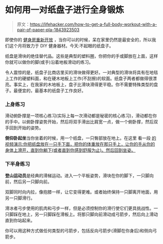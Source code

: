# 如何用一对纸盘子进行全身锻炼

> 原文：<https://lifehacker.com/how-to-get-a-full-body-workout-with-a-pair-of-paper-pla-1843923503>

即使你的 [健身房重新开放](https://vitals.lifehacker.com/how-to-stay-safe-when-you-go-back-to-the-gym-1843568135) ，当你可以的时候，呆在家里仍然是最安全的，所以我们这个月将致力于 DIY 健身器材。今天:不起眼的纸盘子。



纸盘是滑块的绝佳替代品。这些是典型的塑料圈，你把你的手或脚放在上面，这样你就可以做你的脚(或手)沿着地板滑动的练习。

令人震惊的是，纸盘子比商店里买的滑块做得更好。一对典型的滑块将具有在地毯上工作的硬塑料面，和在硬木地板上工作(不刮擦)的软面。纸盘子两者都做得很漂亮。事实上，在我家的木地板上，盘子比滑块滑得更平稳。你不需要特殊类型的盘子。最便宜的，最基本的纸盘子工作良好。

### 上身练习

滑动俯卧撑是一项核心练习(实际上每一次滑动都是秘密的核心练习)，滑动都在你的手中。以俯卧撑姿势开始，然后将双手滑出比肩宽一点，做一个俯卧撑，然后双手回到开始的姿势。

**侧仰卧起坐**当你坐着的时候，用一个纸盘，一只臀部放在地上。在这里 看一段 [的视频演示:你把纸盘放在一只手下面，把你的体重放在那只手上，让你的手从你的身体上滑开，直到你躺下(或者直到你感到舒服为止)。然后回到坐姿。](https://youtu.be/zPJlgA8VkNw?t=206)

### 下半身练习

**登山运动员**是经典的滑梯运动。进入一个平板姿势，滑块在你的脚下，一只脚向前，然后另一只脚向前。

双脚同时向内拉，像抱膝一样，让它变得更难。或者始终保持一只脚离开地面，用另一只脚滑行。

滑冰者弓步使用的肌肉和弓步一样，但是必须控制你的滑行使它们更具挑战性。一只脚踩在地上，另一只脚踩在滑板上。将那只脚向前滑动成弓箭步，然后向上滑动直到你站起来。

你可以用这种方式做任何类型的弓箭步，包括反向弓箭步(滑脚在你身后)和侧向弓箭步。